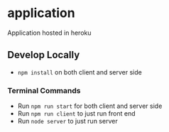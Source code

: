 # application
Application hosted in heroku

## Develop Locally 
- `npm install` on both client and server side
### Terminal Commands
- Run `npm run start` for both client and server side
- Run `npm run client` to just run front end
- Run `node server` to just run server